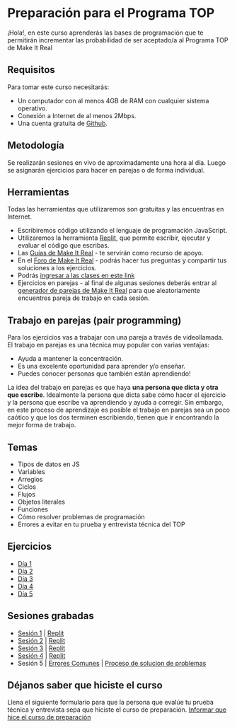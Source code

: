 # Preparación para el Programa TOP

¡Hola!, en este curso aprenderás las bases de programación que te permitirán incrementar las probabilidad de ser aceptado/a al Programa TOP de Make It Real

## Requisitos

Para tomar este curso necesitarás:

- Un computador con al menos 4GB de RAM con cualquier sistema operativo.
- Conexión a Internet de al menos 2Mbps.
- Una cuenta gratuita de [Github](https://github.com/).

## Metodología

Se realizarán sesiones en vivo de aproximadamente una hora al día. Luego se asignarán ejercicios para hacer en parejas o de forma individual.

## Herramientas

Todas las herramientas que utilizaremos son gratuitas y las encuentras en Internet.

- Escribiremos código utilizando el lenguaje de programación JavaScript.
- Utilizaremos la herramienta [Replit](https://replit.com/), que permite escribir, ejecutar y evaluar el código que escribas.
- Las [Guías de Make It Real](https://guias.makeitreal.camp/javascript-i) - te servirán como recurso de apoyo.
- En el [Foro de Make It Real](https://foro.makeitreal.camp/c/preparacion-top-dec-2021/12) - podrás hacer tus preguntas y compartir tus soluciones a los ejercicios.
- Podrás [ingresar a las clases en este link](https://us02web.zoom.us/j/85617582069?pwd=SDZXdUhxbnJCL3RzSW52NG16cU4yZz09)
- Ejercicios en parejas - al final de algunas sesiones deberás entrar al [generador de parejas de Make It Real](https://go.makeitreal.camp/) para que aleatoriamente encuentres pareja de trabajo en cada sesión.

## Trabajo en parejas (pair programming)

Para los ejercicios vas a trabajar con una pareja a través de videollamada. El trabajo en parejas es una técnica muy popular con varias ventajas:

- Ayuda a mantener la concentración.
- Es una excelente oportunidad para aprender y/o enseñar.
- Puedes conocer personas que también están aprendiendo!

La idea del trabajo en parejas es que haya **una persona que dicta y otra que escribe**. Idealmente la persona que dicta sabe cómo hacer el ejercicio y la persona que escribe va aprendiendo y ayuda a corregir. Sin embargo, en este proceso de aprendizaje es posible el trabajo en parejas sea un poco caótico y que los dos terminen escribiendo, tienen que ir encontrando la mejor forma de trabajo.

## Temas
* Tipos de datos en JS
* Variables
* Arreglos
* Ciclos
* Flujos
* Objetos literales
* Funciones
* Cómo resolver problemas de programación
* Errores a evitar en tu prueba y entrevista técnica del TOP

## Ejercicios
- [Día 1](dia-1.md)
- [Día 2](dia-2.md)
- [Día 3](dia-3.md)
- [Día 4](dia-4.md)
- [Día 5](dia-5.md)

## Sesiones grabadas
- [Sesión 1](https://makeitreal.s3.amazonaws.com/videos/85617582069/2021-12-14/sH75eIj5O.mp4) | [Replit](https://replit.com/@jestrade/Dia-1#index.js)
- [Sesión 2](https://makeitreal.s3.amazonaws.com/videos/85617582069/2021-12-15/gmyZ8k0zC.mp4) | [Replit](https://replit.com/@jestrade/Dia-2#index.js)
- [Sesión 3](https://makeitreal.s3.amazonaws.com/videos/85617582069/2021-12-16/sYwptsibQ.mp4) | [Replit](https://replit.com/@jestrade/Dia-3#index.js)
- [Sesión 4](https://makeitreal.s3.amazonaws.com/videos/85617582069/2021-12-17/c_O9B0dof.mp4) | [Replit](https://replit.com/@jestrade/Dia-4#index.js)
- Sesión 5 | [Errores Comunes](errores-comunes.md) | [Proceso de solucion de problemas](proceso-para-resolver-problemas.md)

## Déjanos saber que hiciste el curso
Llena el siguiente formulario para que la persona que evalúe tu prueba técnica y entrevista sepa que hiciste el curso de preparación. [Informar que hice el curso de preparación](https://forms.gle/vSkhTcRKKPKKT1NL9)
